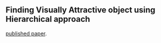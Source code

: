 
<br>

## Finding Visually Attractive object using Hierarchical approach

[published paper](https://github.com/thoorpukarnakar/thoorpukarnakar.github.io/blob/master/Hierarchical_Clustering-main.pdf).
